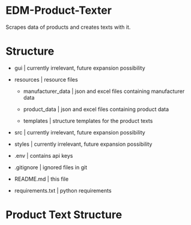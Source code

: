 # EDM-Product-Texter
Scrapes data of products and creates texts with it.

# Structure
- gui                     | currently irrelevant, future expansion possibility

- resources               | resource files
   - manufacturer_data    | json and excel files containing manufacturer data

    - product_data        | json and excel files containing product data

    - templates           | structure templates for the product texts

- src                     | currently irrelevant, future expansion possibility

- styles                  | currently irrelevant, future expansion possibility

- .env                    | contains api keys
- .gitignore              | ignored files in git
- README.md               | this file
- requirements.txt        | python requirements

# Product Text Structure 